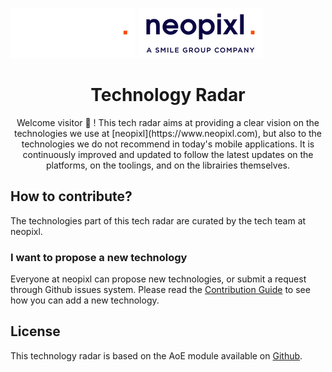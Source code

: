 ![Logo neopixl](docs/logo-dark.png#gh-dark-mode-only)
![Logo neopixl](docs/logo-light.png#gh-light-mode-only)

<center><h1>Technology Radar</h1></center>

<center>Welcome visitor 👋 ! This tech radar aims at providing a clear vision on the technologies we use at [neopixl](https://www.neopixl.com), but also to the technologies we do not recommend in today's mobile applications. It is continuously improved and updated to follow the latest updates on the platforms, on the toolings, and on the librairies themselves.</center>

## How to contribute?

The technologies part of this tech radar are curated by the tech team at neopixl. 

### I want to propose a new technology 

Everyone at neopixl can propose new technologies, or submit a request through Github issues system. Please read the [Contribution Guide](CONTRIBUTE.md) to see how you can add a new technology. 

## License 

This technology radar is based on the AoE module available on [Github](https://github.com/AOEpeople/aoe_technology_radar).
